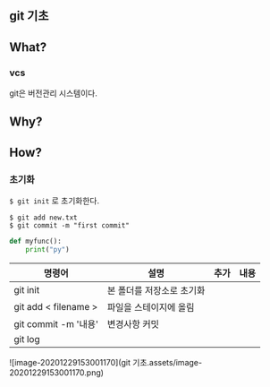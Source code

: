 ## git 기초



## What?

### vcs

git은 버전관리 시스템이다.



## Why?





## How?

### 초기화

`$ git init` 로 초기화한다.



```
$ git add new.txt
$ git commit -m "first commit"
```

```python
def myfunc():
	print("py")
```



| 명령어               | 설명                      | 추가 | 내용 |
| -------------------- | ------------------------- | ---- | ---- |
| git init             | 본 폴더를 저장소로 초기화 |      |      |
| git add < filename > | 파일을 스테이지에 올림    |      |      |
| git commit -m '내용' | 변경사항 커밋             |      |      |
| git log              |                           |      |      |



![image-20201229153001170](git 기초.assets/image-20201229153001170.png)